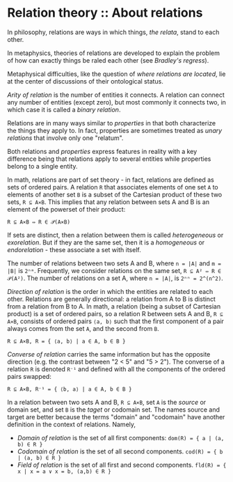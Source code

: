 # Relation theory :: About relations

In philosophy, relations are ways in which things, *the relata*, stand to each other.

In metaphysics, theories of relations are developed to explain the problem of how can exactly things be raled each other (see *Bradley's regress*).

Metaphysical difficulties, like the question of *where relations are located*, lie at the center of discussions of their ontological status.


*Arity of relation* is the number of entities it connects. A relation can connect any number of entities (except zero), but most commonly it connects two, in which case it is called a *binary relation*. 

Relations are in many ways similar to *properties* in that both characterize the things they apply to. In fact, properties are sometimes treated as *unary relations* that involve only one "relatum".

Both relations and *properties* express features in reality with a key difference being that relations apply to several entities while properties belong to a single entity.


In math, relations are part of set theory - in fact, relations are defined as sets of ordered pairs. A relation `R` that associates elements of one set `A` to elements of another set `B` is a subset of the Cartesian product of these two sets, `R ⊆ A⨯B`. This implies that any relation between sets A and B is an element of the powerset of their product:

`R ⊆ A⨯B ⇔ R ∈ 𝒫(A⨯B)`

If sets are distinct, then a relation between them is called *heterogeneous* or *exorelation*. But if they are the same set, then it is a *homogeneous* or *endorelation* - these associate a set with itself.

The number of relations between two sets A and B, where `n = |A|` and `m = |B|` is `2ⁿᵐ`. Frequently, we consider relations on the same set, `R ⊆ A² ⇔ R ∈ 𝒫(A²)`. The number of relations on a set A, where `n = |A|`, is `2ⁿⁿ = 2^(n^2)`.

*Direction of relation* is the order in which the entities are related to each other. Relations are generally directional: a relation from A to B is distinct from a relation from B to A. In math, a relation (being a subset of Cartesian product) is a set of ordered pairs, so a relation R between sets A and B, `R ⊆ A⨯B`, consists of ordered pairs `⟨a, b⟩` such that the first component of a pair always comes from the set `A`, and the second from `B`. 

`R ⊆ A⨯B, R = { ⟨a, b⟩ | a ∈ A, b ∈ B }`

*Converse of relation* carries the same information but has the opposite direction (e.g. the contrast between "2 < 5" and "5 > 2"). The converse of a relation `R` is denoted `R⁻¹` and defined with all the components of the ordered pairs swapped:

`R ⊆ A⨯B, R⁻¹ = { ⟨b, a⟩ | a ∈ A, b ∈ B }`

In a relation between two sets A and B, `R ⊆ A×B`, set `A` is the *source* or domain set, and set `B` is the *taget* or codomain set. The names source and target are better because the terms "domain" and "codomain" have another definition in the context of relations. Namely,
- *Domain of relation* is the set of all first components: 
  `dom(R) = { a | (a, b) ∈ R }`
- *Codomain of relation* is the set of all second components. 
  `cod(R) = { b | (a, b) ∈ R }`
- *Field of relation* is the set of all first and second components. 
  `fld(R) = { x | x = a ∨ x = b, (a,b) ∈ R }`
